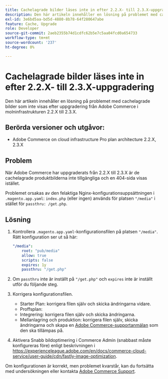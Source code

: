 ```yaml
---
title: Cachelagrade bilder läses inte in efter 2.2.X- till 2.3.X-uppgradering
description: Den här artikeln innehåller en lösning på problemet med cachelagrade bilder som inte visas efter uppgradering från Adobe Commerce i molninfrastrukturen 2.2.X till 2.3.X.
exl-id: 3e6bd5aa-bd5d-4880-8b78-64f280647abe
feature: Cache, Upgrade
role: Developer
source-git-commit: 2aeb2355b74d1cdfc62b5e7c5aa04fcd0a654733
workflow-type: tm+mt
source-wordcount: '237'
ht-degree: 0%

---
```


# Cachelagrade bilder läses inte in efter 2.2.X- till 2.3.X-uppgradering

Den här artikeln innehåller en lösning på problemet med cachelagrade bilder som inte visas efter uppgradering från Adobe Commerce i molninfrastrukturen 2.2.X till 2.3.X.

## Berörda versioner och utgåvor:

* Adobe Commerce on cloud infrastructure Pro plan architecture 2.2.X, 2.3.X

## Problem

När Adobe Commerce har uppgraderats från 2.2.X till 2.3.X är de cachelagrade produktbilderna inte tillgängliga och en 404-sida visas istället.

Problemet orsakas av den felaktiga Nginx-konfigurationsuppsättningen i `.magento.app.yaml`: `index.php` (eller ingen) används för platsen `"/media"` i stället för `passthru: /get.php`.

## Lösning

1. Kontrollera `.magento.app.yaml`-konfigurationsfilen på platsen `"/media"`. Rätt konfiguration ser ut så här:

   ```yaml
   "/media":
       root: "pub/media"
       allow: true
       scripts: false
       expires: 1y
       passthru: "/get.php"
   ```

1. Om `passthru` inte är inställt på `"/get.php"` och `expires` inte är inställt utför du följande steg.
1. Korrigera konfigurationsfilen.
   * Starter Plan: korrigera filen själv och skicka ändringarna vidare.
   * Proffsplan:
   * Integrering: korrigera filen själv och skicka ändringarna.
   * Mellanlagring och produktion: korrigera filen själv, skicka ändringarna och skapa en [Adobe Commerce-supportanmälan](/help/help-center-guide/help-center/magento-help-center-user-guide.md#submit-ticket) som den ska tillämpas på.

1. Aktivera Snabb bildoptimering i Commerce Admin (snabbast måste konfigureras före) enligt beskrivningen i <https://experienceleague.adobe.com/en/docs/commerce-cloud-service/user-guide/cdn/fastly-image-optimization>.

Om konfigurationen är korrekt, men problemet kvarstår, kan du fortsätta med undersökningen eller kontakta [Adobe Commerce Support](/help/help-center-guide/help-center/magento-help-center-user-guide.md#submit-ticket).
